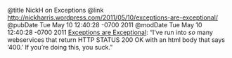 @title NickH on Exceptions
@link http://nickharris.wordpress.com/2011/05/10/exceptions-are-exceptional/
@pubDate Tue May 10 12:40:28 -0700 2011
@modDate Tue May 10 12:40:28 -0700 2011
<a href="http://nickharris.wordpress.com/2011/05/10/exceptions-are-exceptional/">Exceptions are Exceptional</a>: “I’ve run into <em>so</em> many webservices that return HTTP STATUS 200 OK with an html body that says ‘400.’ If you’re doing this, you suck.”
